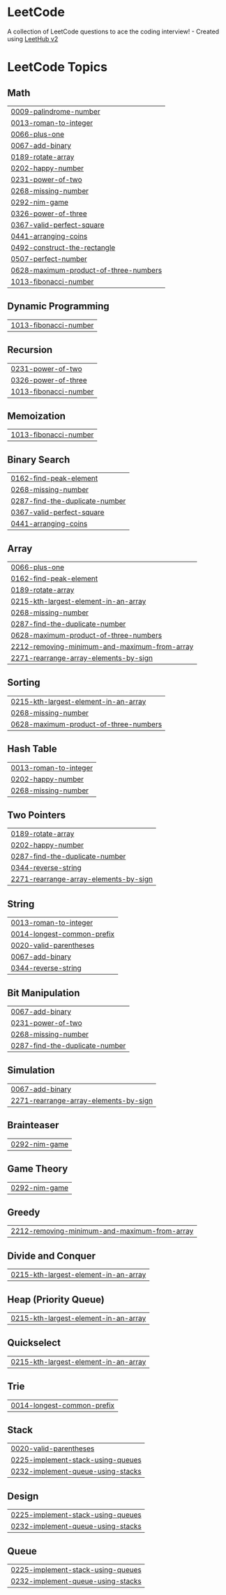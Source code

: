 # LeetCode
A collection of LeetCode questions to ace the coding interview! - Created using [LeetHub v2](https://github.com/arunbhardwaj/LeetHub-2.0)

<!---LeetCode Topics Start-->
# LeetCode Topics
## Math
|  |
| ------- |
| [0009-palindrome-number](https://github.com/TheAnjaliRai/LeetCode/tree/master/0009-palindrome-number) |
| [0013-roman-to-integer](https://github.com/TheAnjaliRai/LeetCode/tree/master/0013-roman-to-integer) |
| [0066-plus-one](https://github.com/TheAnjaliRai/LeetCode/tree/master/0066-plus-one) |
| [0067-add-binary](https://github.com/TheAnjaliRai/LeetCode/tree/master/0067-add-binary) |
| [0189-rotate-array](https://github.com/TheAnjaliRai/LeetCode/tree/master/0189-rotate-array) |
| [0202-happy-number](https://github.com/TheAnjaliRai/LeetCode/tree/master/0202-happy-number) |
| [0231-power-of-two](https://github.com/TheAnjaliRai/LeetCode/tree/master/0231-power-of-two) |
| [0268-missing-number](https://github.com/TheAnjaliRai/LeetCode/tree/master/0268-missing-number) |
| [0292-nim-game](https://github.com/TheAnjaliRai/LeetCode/tree/master/0292-nim-game) |
| [0326-power-of-three](https://github.com/TheAnjaliRai/LeetCode/tree/master/0326-power-of-three) |
| [0367-valid-perfect-square](https://github.com/TheAnjaliRai/LeetCode/tree/master/0367-valid-perfect-square) |
| [0441-arranging-coins](https://github.com/TheAnjaliRai/LeetCode/tree/master/0441-arranging-coins) |
| [0492-construct-the-rectangle](https://github.com/TheAnjaliRai/LeetCode/tree/master/0492-construct-the-rectangle) |
| [0507-perfect-number](https://github.com/TheAnjaliRai/LeetCode/tree/master/0507-perfect-number) |
| [0628-maximum-product-of-three-numbers](https://github.com/TheAnjaliRai/LeetCode/tree/master/0628-maximum-product-of-three-numbers) |
| [1013-fibonacci-number](https://github.com/TheAnjaliRai/LeetCode/tree/master/1013-fibonacci-number) |
## Dynamic Programming
|  |
| ------- |
| [1013-fibonacci-number](https://github.com/TheAnjaliRai/LeetCode/tree/master/1013-fibonacci-number) |
## Recursion
|  |
| ------- |
| [0231-power-of-two](https://github.com/TheAnjaliRai/LeetCode/tree/master/0231-power-of-two) |
| [0326-power-of-three](https://github.com/TheAnjaliRai/LeetCode/tree/master/0326-power-of-three) |
| [1013-fibonacci-number](https://github.com/TheAnjaliRai/LeetCode/tree/master/1013-fibonacci-number) |
## Memoization
|  |
| ------- |
| [1013-fibonacci-number](https://github.com/TheAnjaliRai/LeetCode/tree/master/1013-fibonacci-number) |
## Binary Search
|  |
| ------- |
| [0162-find-peak-element](https://github.com/TheAnjaliRai/LeetCode/tree/master/0162-find-peak-element) |
| [0268-missing-number](https://github.com/TheAnjaliRai/LeetCode/tree/master/0268-missing-number) |
| [0287-find-the-duplicate-number](https://github.com/TheAnjaliRai/LeetCode/tree/master/0287-find-the-duplicate-number) |
| [0367-valid-perfect-square](https://github.com/TheAnjaliRai/LeetCode/tree/master/0367-valid-perfect-square) |
| [0441-arranging-coins](https://github.com/TheAnjaliRai/LeetCode/tree/master/0441-arranging-coins) |
## Array
|  |
| ------- |
| [0066-plus-one](https://github.com/TheAnjaliRai/LeetCode/tree/master/0066-plus-one) |
| [0162-find-peak-element](https://github.com/TheAnjaliRai/LeetCode/tree/master/0162-find-peak-element) |
| [0189-rotate-array](https://github.com/TheAnjaliRai/LeetCode/tree/master/0189-rotate-array) |
| [0215-kth-largest-element-in-an-array](https://github.com/TheAnjaliRai/LeetCode/tree/master/0215-kth-largest-element-in-an-array) |
| [0268-missing-number](https://github.com/TheAnjaliRai/LeetCode/tree/master/0268-missing-number) |
| [0287-find-the-duplicate-number](https://github.com/TheAnjaliRai/LeetCode/tree/master/0287-find-the-duplicate-number) |
| [0628-maximum-product-of-three-numbers](https://github.com/TheAnjaliRai/LeetCode/tree/master/0628-maximum-product-of-three-numbers) |
| [2212-removing-minimum-and-maximum-from-array](https://github.com/TheAnjaliRai/LeetCode/tree/master/2212-removing-minimum-and-maximum-from-array) |
| [2271-rearrange-array-elements-by-sign](https://github.com/TheAnjaliRai/LeetCode/tree/master/2271-rearrange-array-elements-by-sign) |
## Sorting
|  |
| ------- |
| [0215-kth-largest-element-in-an-array](https://github.com/TheAnjaliRai/LeetCode/tree/master/0215-kth-largest-element-in-an-array) |
| [0268-missing-number](https://github.com/TheAnjaliRai/LeetCode/tree/master/0268-missing-number) |
| [0628-maximum-product-of-three-numbers](https://github.com/TheAnjaliRai/LeetCode/tree/master/0628-maximum-product-of-three-numbers) |
## Hash Table
|  |
| ------- |
| [0013-roman-to-integer](https://github.com/TheAnjaliRai/LeetCode/tree/master/0013-roman-to-integer) |
| [0202-happy-number](https://github.com/TheAnjaliRai/LeetCode/tree/master/0202-happy-number) |
| [0268-missing-number](https://github.com/TheAnjaliRai/LeetCode/tree/master/0268-missing-number) |
## Two Pointers
|  |
| ------- |
| [0189-rotate-array](https://github.com/TheAnjaliRai/LeetCode/tree/master/0189-rotate-array) |
| [0202-happy-number](https://github.com/TheAnjaliRai/LeetCode/tree/master/0202-happy-number) |
| [0287-find-the-duplicate-number](https://github.com/TheAnjaliRai/LeetCode/tree/master/0287-find-the-duplicate-number) |
| [0344-reverse-string](https://github.com/TheAnjaliRai/LeetCode/tree/master/0344-reverse-string) |
| [2271-rearrange-array-elements-by-sign](https://github.com/TheAnjaliRai/LeetCode/tree/master/2271-rearrange-array-elements-by-sign) |
## String
|  |
| ------- |
| [0013-roman-to-integer](https://github.com/TheAnjaliRai/LeetCode/tree/master/0013-roman-to-integer) |
| [0014-longest-common-prefix](https://github.com/TheAnjaliRai/LeetCode/tree/master/0014-longest-common-prefix) |
| [0020-valid-parentheses](https://github.com/TheAnjaliRai/LeetCode/tree/master/0020-valid-parentheses) |
| [0067-add-binary](https://github.com/TheAnjaliRai/LeetCode/tree/master/0067-add-binary) |
| [0344-reverse-string](https://github.com/TheAnjaliRai/LeetCode/tree/master/0344-reverse-string) |
## Bit Manipulation
|  |
| ------- |
| [0067-add-binary](https://github.com/TheAnjaliRai/LeetCode/tree/master/0067-add-binary) |
| [0231-power-of-two](https://github.com/TheAnjaliRai/LeetCode/tree/master/0231-power-of-two) |
| [0268-missing-number](https://github.com/TheAnjaliRai/LeetCode/tree/master/0268-missing-number) |
| [0287-find-the-duplicate-number](https://github.com/TheAnjaliRai/LeetCode/tree/master/0287-find-the-duplicate-number) |
## Simulation
|  |
| ------- |
| [0067-add-binary](https://github.com/TheAnjaliRai/LeetCode/tree/master/0067-add-binary) |
| [2271-rearrange-array-elements-by-sign](https://github.com/TheAnjaliRai/LeetCode/tree/master/2271-rearrange-array-elements-by-sign) |
## Brainteaser
|  |
| ------- |
| [0292-nim-game](https://github.com/TheAnjaliRai/LeetCode/tree/master/0292-nim-game) |
## Game Theory
|  |
| ------- |
| [0292-nim-game](https://github.com/TheAnjaliRai/LeetCode/tree/master/0292-nim-game) |
## Greedy
|  |
| ------- |
| [2212-removing-minimum-and-maximum-from-array](https://github.com/TheAnjaliRai/LeetCode/tree/master/2212-removing-minimum-and-maximum-from-array) |
## Divide and Conquer
|  |
| ------- |
| [0215-kth-largest-element-in-an-array](https://github.com/TheAnjaliRai/LeetCode/tree/master/0215-kth-largest-element-in-an-array) |
## Heap (Priority Queue)
|  |
| ------- |
| [0215-kth-largest-element-in-an-array](https://github.com/TheAnjaliRai/LeetCode/tree/master/0215-kth-largest-element-in-an-array) |
## Quickselect
|  |
| ------- |
| [0215-kth-largest-element-in-an-array](https://github.com/TheAnjaliRai/LeetCode/tree/master/0215-kth-largest-element-in-an-array) |
## Trie
|  |
| ------- |
| [0014-longest-common-prefix](https://github.com/TheAnjaliRai/LeetCode/tree/master/0014-longest-common-prefix) |
## Stack
|  |
| ------- |
| [0020-valid-parentheses](https://github.com/TheAnjaliRai/LeetCode/tree/master/0020-valid-parentheses) |
| [0225-implement-stack-using-queues](https://github.com/TheAnjaliRai/LeetCode/tree/master/0225-implement-stack-using-queues) |
| [0232-implement-queue-using-stacks](https://github.com/TheAnjaliRai/LeetCode/tree/master/0232-implement-queue-using-stacks) |
## Design
|  |
| ------- |
| [0225-implement-stack-using-queues](https://github.com/TheAnjaliRai/LeetCode/tree/master/0225-implement-stack-using-queues) |
| [0232-implement-queue-using-stacks](https://github.com/TheAnjaliRai/LeetCode/tree/master/0232-implement-queue-using-stacks) |
## Queue
|  |
| ------- |
| [0225-implement-stack-using-queues](https://github.com/TheAnjaliRai/LeetCode/tree/master/0225-implement-stack-using-queues) |
| [0232-implement-queue-using-stacks](https://github.com/TheAnjaliRai/LeetCode/tree/master/0232-implement-queue-using-stacks) |
<!---LeetCode Topics End-->